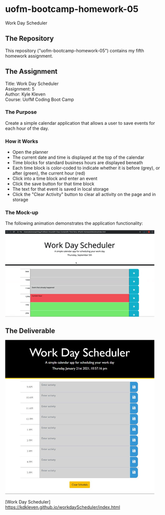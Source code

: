 # uofm-bootcamp-homework-05
Work Day Scheduler

## The Repository
This repository ("uofm-bootcamp-homework-05") contains my fifth homework assignment.

## The Assignment
Title: Work Day Scheduler  
Assignment: 5  
Author: Kyle Kleven    
Course: UofM Coding Boot Camp 

### The Purpose
Create a simple calendar application that allows a user to save events for each hour of the day.

### How it Works
* Open the planner
* The current date and time is displayed at the top of the calendar
* Time blocks for standard business hours are displayed beneath
* Each time block is color-coded to indicate whether it is before (grey), or after (green), the current hour (red)
* Click into a time block and enter an event
* Click the save button for that time block
* The text for that event is saved in local storage
* Click the "Clear Activity" button to clear all activity on the page and in storage

### The Mock-up
The following animation demonstrates the application functionality:

![day planner demo](05-Third-Party-APIs/Assets/05-third-party-apis-homework-demo.gif)

## The Deliverable
<img src="05-Third-Party-APIs/Assets/kk_workday_screenshot.JPG" alt="my workday page" width="480"/>

[Work Day Scheduler] https://kdkleven.github.io/workdayScheduler/index.html
